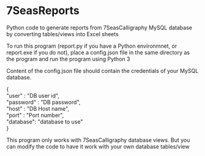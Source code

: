 # 7SeasReports
Python code to generate reports from 7SeasCalligraphy MySQL database by converting
tables/views into Excel sheets

To run this program (report.py if you have a Python environmnet, or report.exe if you do not), place a config.json file in the same directory as 
the program and run the program using Python 3

Content of the config.json file should contain the credentials of your MySQL database.

{  
  "user" : "DB user id",  
  "password" : "DB password",  
  "host" : "DB Host name",  
  "port" : "Port number",  
  "database": "database to use"  
}

This program only works with 7SeasCalligraphy database views. But you can modify the code to 
have it work with your own database tables/view